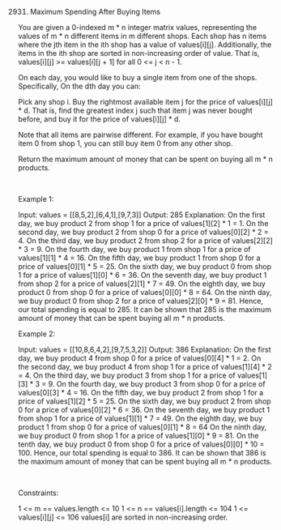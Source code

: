 2931. Maximum Spending After Buying Items

You are given a 0-indexed m * n integer matrix values, representing the values of m * n different items in m different shops. Each shop has n items where the jth item in the ith shop has a value of values[i][j]. Additionally, the items in the ith shop are sorted in non-increasing order of value. That is, values[i][j] >= values[i][j + 1] for all 0 <= j < n - 1.

On each day, you would like to buy a single item from one of the shops. Specifically, On the dth day you can:

Pick any shop i.
Buy the rightmost available item j for the price of values[i][j] * d. That is, find the greatest index j such that item j was never bought before, and buy it for the price of values[i][j] * d.

Note that all items are pairwise different. For example, if you have bought item 0 from shop 1, you can still buy item 0 from any other shop.

Return the maximum amount of money that can be spent on buying all m * n products.

 

Example 1:

Input: values = [[8,5,2],[6,4,1],[9,7,3]]
Output: 285
Explanation: On the first day, we buy product 2 from shop 1 for a price of values[1][2] * 1 = 1.
On the second day, we buy product 2 from shop 0 for a price of values[0][2] * 2 = 4.
On the third day, we buy product 2 from shop 2 for a price of values[2][2] * 3 = 9.
On the fourth day, we buy product 1 from shop 1 for a price of values[1][1] * 4 = 16.
On the fifth day, we buy product 1 from shop 0 for a price of values[0][1] * 5 = 25.
On the sixth day, we buy product 0 from shop 1 for a price of values[1][0] * 6 = 36.
On the seventh day, we buy product 1 from shop 2 for a price of values[2][1] * 7 = 49.
On the eighth day, we buy product 0 from shop 0 for a price of values[0][0] * 8 = 64.
On the ninth day, we buy product 0 from shop 2 for a price of values[2][0] * 9 = 81.
Hence, our total spending is equal to 285.
It can be shown that 285 is the maximum amount of money that can be spent buying all m * n products. 


Example 2:

Input: values = [[10,8,6,4,2],[9,7,5,3,2]]
Output: 386
Explanation: On the first day, we buy product 4 from shop 0 for a price of values[0][4] * 1 = 2.
On the second day, we buy product 4 from shop 1 for a price of values[1][4] * 2 = 4.
On the third day, we buy product 3 from shop 1 for a price of values[1][3] * 3 = 9.
On the fourth day, we buy product 3 from shop 0 for a price of values[0][3] * 4 = 16.
On the fifth day, we buy product 2 from shop 1 for a price of values[1][2] * 5 = 25.
On the sixth day, we buy product 2 from shop 0 for a price of values[0][2] * 6 = 36.
On the seventh day, we buy product 1 from shop 1 for a price of values[1][1] * 7 = 49.
On the eighth day, we buy product 1 from shop 0 for a price of values[0][1] * 8 = 64
On the ninth day, we buy product 0 from shop 1 for a price of values[1][0] * 9 = 81.
On the tenth day, we buy product 0 from shop 0 for a price of values[0][0] * 10 = 100.
Hence, our total spending is equal to 386.
It can be shown that 386 is the maximum amount of money that can be spent buying all m * n products.


 

Constraints:

1 <= m == values.length <= 10
1 <= n == values[i].length <= 104
1 <= values[i][j] <= 106
values[i] are sorted in non-increasing order.
